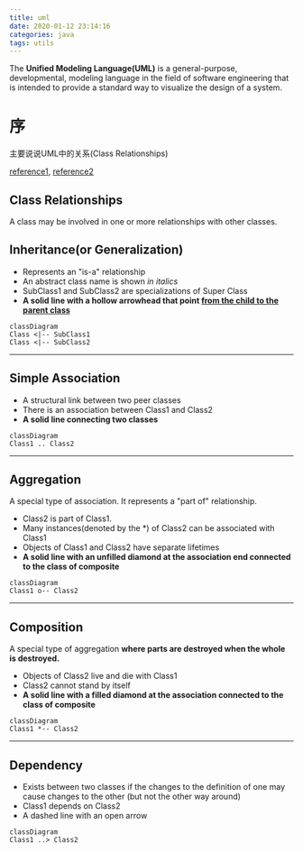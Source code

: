 ```yaml
---
title: uml
date: 2020-01-12 23:14:16
categories: java
tags: utils
---
```


The **Unified Modeling Language(UML)** is a general-purpose, developmental, modeling language in the field of software engineering that is intended to provide a standard way to visualize the design of a system.

<!-- more -->

# 序

主要说说UML中的关系(Class Relationships)

[reference1](https://www.visual-paradigm.com/cn/guide/), [reference2](https://support.typora.io/Draw-Diagrams-With-Markdown/)

## Class Relationships

A class may be involved in one or more relationships with other classes.

## Inheritance(or Generalization)

- Represents an "is-a" relationship
- An abstract class name is shown *in italics*
- SubClass1 and SubClass2 are specializations of Super Class
- **A solid line with a hollow arrowhead that point <u>from the child to the parent class</u>**

```mermaid
classDiagram
Class <|-- SubClass1
Class <|-- SubClass2 
```



---

## Simple Association

- A structural link between two peer classes
- There is an association between Class1 and Class2
- **A solid line connecting two classes**

```mermaid
classDiagram
Class1 .. Class2
```



---

## Aggregation

A special type of association. It represents a "part of" relationship.

- Class2 is part of Class1.
- Many instances(denoted by the *) of Class2 can be associated with Class1
- Objects of Class1 and Class2 have separate lifetimes
- **A solid line with an unfilled diamond at the association end connected to the class of composite**

```mermaid
classDiagram
Class1 o-- Class2
```

---

## Composition

A special type of aggregation **where parts are destroyed when the whole is destroyed.**

- Objects of Class2 live and die with Class1
- Class2 cannot stand by itself
- **A solid line with a filled diamond at the association connected to the class of composite**

```mermaid
classDiagram
Class1 *-- Class2
```

---

## Dependency

- Exists between two classes if the changes to the definition of one may cause changes to the other (but not the other way around)
- Class1 depends on Class2
- A dashed line with an open arrow

```mermaid
classDiagram
Class1 ..> Class2
```



